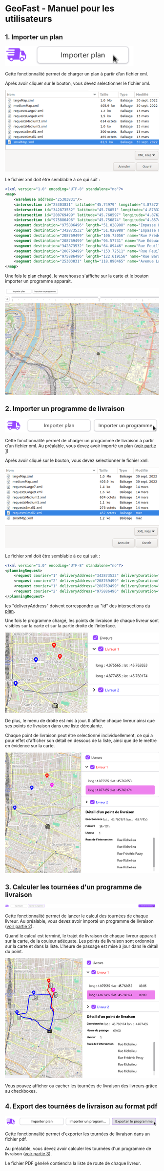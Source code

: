 # GeoFast - Manuel pour les utilisateurs

## <a id="partie1"/>1. Importer un plan

![import_plan.png](ressource/import_plan.png)

Cette fonctionnalité permet de charger un plan à partir d’un fichier xml.

Après avoir cliquer sur le bouton, vous devez selectionner le fichier xml.

![selection_fichier_plan_xml.png](ressource/selection_fichier_plan_xml.png)

Le fichier xml doit être semblable à ce qui suit : <a id="xmlplan"></a>

```xml
<?xml version="1.0" encoding="UTF-8" standalone="no"?>
<map>
    <warehouse address="25303831"/>
    <intersection id="25303831" latitude="45.74979" longitude="4.87572"/>
    <intersection id="342873532" latitude="45.76051" longitude="4.8783274"/>
    <intersection id="208769499" latitude="45.760597" longitude="4.87622"/>
    <intersection id="975886496" latitude="45.756874" longitude="4.8574047"/>
    <segment destination="975886496" length="51.028988" name="Impasse Lafontaine" origin="342873532"/>
    <segment destination="342873532" length="51.028988" name="Impasse Lafontaine" origin="975886496"/>
    <segment destination="208769499" length="106.73056" name="Rue Frédéric Passy" origin="208769499"/>
    <segment destination="208769499" length="96.57731" name="Rue Édouard Aynard" origin="975886496"/>
    <segment destination="342873532" length="64.89446" name="Rue Feuillat" origin="25303831"/>
    <segment destination="208769499" length="153.72511" name="Rue Feuillat" origin="25303831"/>
    <segment destination="975886496" length="122.619156" name="Rue Bara" origin="25303831"/>
    <segment destination="25303831" length="118.890465" name="Avenue Lacassagne" origin="975886496"/>
</map>
```

Une fois le plan chargé, le warehouse s'affiche sur la carte et le bouton importer un programme apparait.

![chargement_plan.png](ressource/chargement_plan.png)

## <a id="partie2"/>2. Importer un programme de livraison

![import_programme.png](ressource/import_programme.png)

Cette fonctionnalité permet de charger un programme de livraison à partir d’un fichier xml.
Au préalable, vous devez avoir importé un plan ([voir partie 1](#xmlplan))

Après avoir cliqué sur le bouton, vous devez selectionner le fichier xml.

![selection_fichier_programme_xml.png](ressource/selection_fichier_programme_xml.png)

Le fichier xml doit être semblable à ce qui suit :

```xml
<?xml version="1.0" encoding="UTF-8" standalone="no"?>
<planningRequest>
    <request courier="1" deliveryAddress="342873532" deliveryDuration="600" deliveryTime="9"/>
    <request courier="2" deliveryAddress="208769499" deliveryDuration="480" deliveryTime="9"/>
    <request courier="1" deliveryAddress="208769499" deliveryDuration="600" deliveryTime="8"/>
    <request courier="2" deliveryAddress="975886496" deliveryDuration="480" deliveryTime="10"/>
</planningRequest>
```

les "deliveryAddress" doivent correspondre au "id" des intersections du [plan](#xmlplan).

Une fois le programme chargé, les points de livraison de chaque livreur sont visibles sur la carte et sur la partie
droite de l'interface.

![resultat_import_programme.png](ressource/resultat_import_programme.png)

De plus, le menu de droite est mis à jour. Il affiche chaque livreur ainsi que ses points de livraison
dans une liste déroulante.

Chaque point de livraison peut être selectionné individuellement, ce qui a pour effet d'afficher son détail en dessous
de la liste, ainsi que de le mettre en évidence sur la carte.

![detail_point.png](ressource/detail_point.png)

## <a id="partie3"/>3. Calculer les tournées d'un programme de livraison

![calcul_tournee.png](ressource/calcul_tournee.png)

Cette fonctionnalité permet de lancer le calcul des tournées de chaque livreur.
Au préalable, vous devez avoir importé un programme de livraison ([voir partie 2](#partie2)).

Quand le calcul est terminé, le trajet de livraison de chaque livreur apparait sur la carte, de la couleur adéquate.
Les points de livraison sont ordonnés sur la carte et dans la liste. L'heure de passage est mise à jour dans le détail
du point.

![resutat_calcul_tournee.png](ressource/resutat_calcul_tournee.png)

Vous pouvez afficher ou cacher les tournées de livraison des livreurs grâce au checkboxes.

## <a id="partie4"/>4. Export des tournées de livraison au format pdf

![export_tournee_pdf.png](ressource/export_tournee_pdf.png)

Cette fonctionnalité permet d'exporter les tournées de livraison dans un fichier pdf.

Au préalable, vous devez avoir calculer les tournées d'un programme de livraison ([voir partie 3](#partie3)).

Le fichier PDF généré contiendra la liste de route de chaque livreur.

